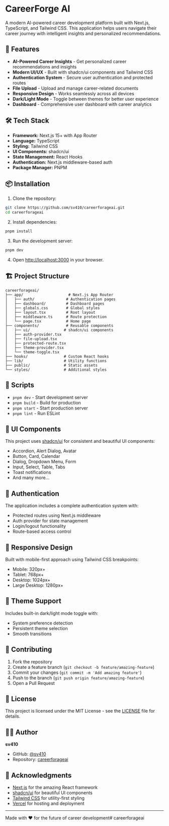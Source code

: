 
# CareerForge AI

A modern AI-powered career development platform built with Next.js, TypeScript, and Tailwind CSS. This application helps users navigate their career journey with intelligent insights and personalized recommendations.

## 🚀 Features

- **AI-Powered Career Insights** - Get personalized career recommendations and insights
- **Modern UI/UX** - Built with shadcn/ui components and Tailwind CSS
- **Authentication System** - Secure user authentication and protected routes
- **File Upload** - Upload and manage career-related documents
- **Responsive Design** - Works seamlessly across all devices
- **Dark/Light Mode** - Toggle between themes for better user experience
- **Dashboard** - Comprehensive user dashboard with career analytics

## 🛠️ Tech Stack

- **Framework:** Next.js 15+ with App Router
- **Language:** TypeScript
- **Styling:** Tailwind CSS
- **UI Components:** shadcn/ui
- **State Management:** React Hooks
- **Authentication:** Next.js middleware-based auth
- **Package Manager:** PNPM

## 📦 Installation

1. Clone the repository:
```bash
git clone https://github.com/sv410/careerforageai.git
cd careerforageai
```

2. Install dependencies:
```bash
pnpm install
```

3. Run the development server:
```bash
pnpm dev
```

4. Open [http://localhost:3000](http://localhost:3000) in your browser.

## 🏗️ Project Structure

```
careerforageai/
├── app/                    # Next.js App Router
│   ├── auth/              # Authentication pages
│   ├── dashboard/         # Dashboard pages
│   ├── globals.css        # Global styles
│   ├── layout.tsx         # Root layout
│   ├── middleware.ts      # Route protection
│   └── page.tsx           # Home page
├── components/            # Reusable components
│   ├── ui/               # shadcn/ui components
│   ├── auth-provider.tsx
│   ├── file-upload.tsx
│   ├── protected-route.tsx
│   ├── theme-provider.tsx
│   └── theme-toggle.tsx
├── hooks/                # Custom React hooks
├── lib/                  # Utility functions
├── public/               # Static assets
└── styles/               # Additional styles
```

## 🚀 Scripts

- `pnpm dev` - Start development server
- `pnpm build` - Build for production
- `pnpm start` - Start production server
- `pnpm lint` - Run ESLint

## 🎨 UI Components

This project uses [shadcn/ui](https://ui.shadcn.com/) for consistent and beautiful UI components:

- Accordion, Alert Dialog, Avatar
- Button, Card, Calendar
- Dialog, Dropdown Menu, Form
- Input, Select, Table, Tabs
- Toast notifications
- And many more...

## 🔐 Authentication

The application includes a complete authentication system with:
- Protected routes using Next.js middleware
- Auth provider for state management
- Login/logout functionality
- Route-based access control

## 📱 Responsive Design

Built with mobile-first approach using Tailwind CSS breakpoints:
- Mobile: 320px+
- Tablet: 768px+
- Desktop: 1024px+
- Large Desktop: 1280px+

## 🌙 Theme Support

Includes built-in dark/light mode toggle with:
- System preference detection
- Persistent theme selection
- Smooth transitions

## 🤝 Contributing

1. Fork the repository
2. Create a feature branch (`git checkout -b feature/amazing-feature`)
3. Commit your changes (`git commit -m 'Add amazing feature'`)
4. Push to the branch (`git push origin feature/amazing-feature`)
5. Open a Pull Request

## 📄 License

This project is licensed under the MIT License - see the [LICENSE](LICENSE) file for details.

## 👨‍💻 Author

**sv410**
- GitHub: [@sv410](https://github.com/sv410)
- Repository: [careerforageai](https://github.com/sv410/careerforageai)

## 🙏 Acknowledgments

- [Next.js](https://nextjs.org/) for the amazing React framework
- [shadcn/ui](https://ui.shadcn.com/) for beautiful UI components
- [Tailwind CSS](https://tailwindcss.com/) for utility-first styling
- [Vercel](https://vercel.com/) for hosting and deployment

---

Made with ❤️ for the future of career development# careerforageai
